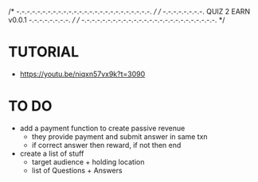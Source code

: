 /* -.-.-.-.-.-.-.-.-.-.-.-.-.-.-.-.-.-.-.-.-.-.-.-.-.-. */
/* -.-.-.-.-.-.-.-. QUIZ 2 EARN v0.0.1 -.-.-.-.-.-.-.-. */
/* -.-.-.-.-.-.-.-.-.-.-.-.-.-.-.-.-.-.-.-.-.-.-.-.-.-. */

# TUTORIAL
- https://youtu.be/niqxn57vx9k?t=3090

# TO DO
- add a payment function to create passive revenue
    - they provide payment and submit answer in same txn
    - if correct answer then reward, if not then end
- create a list of stuff
    - target audience + holding location
    - list of Questions + Answers